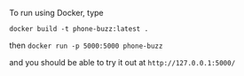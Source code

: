To run using Docker, type

`docker build -t phone-buzz:latest .`

then
`docker run -p 5000:5000 phone-buzz`

and you should be able to try it out at
`http://127.0.0.1:5000/`
